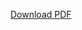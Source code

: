 <!-- ---
layout: cv
permalink: /cv/
title: cv
nav: true
nav_order: 4
cv_pdf: CV_StanleySenRiyanto.pdf
description: #This is a description of the page. You can modify it in 'pages/_cv.md'. You can also change or remove the top pdf download button.
toc:
  sidebar: left
--- -->


<a href="/assets/pdf/CV_StanleySenRiyanto.pdf" download>Download PDF</a>
